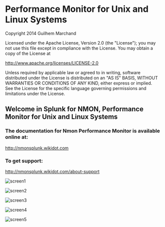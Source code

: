 # Performance Monitor for Unix and Linux Systems

Copyright 2014 Guilhem Marchand	

Licensed under the Apache License, Version 2.0 (the "License");
you may not use this file except in compliance with the License.
You may obtain a copy of the License at

http://www.apache.org/licenses/LICENSE-2.0

Unless required by applicable law or agreed to in writing, software
distributed under the License is distributed on an "AS IS" BASIS,
WITHOUT WARRANTIES OR CONDITIONS OF ANY KIND, either express or implied.
See the License for the specific language governing permissions and
limitations under the License.

## Welcome in Splunk for NMON, Performance Monitor for Unix and Linux Systems

### The documentation for Nmon Performance Monitor is available online at:

http://nmonsplunk.wikidot.com

### To get support:

http://nmonsplunk.wikidot.com/about-support

![screen1](./docs/screen001.png)

![screen2](./docs/screen002.png)

![screen3](./docs/screen003.png)

![screen4](./docs/screen004.png)

![screen5](./docs/screen005.png)
